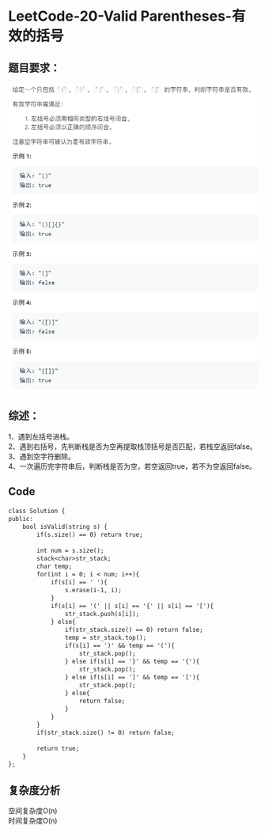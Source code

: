 # LeetCode-20-Valid Parentheses-有效的括号

## 题目要求：
![avatar](https://github.com/JakeChanFangZiyuan20/MyLeetCode/blob/master/img/20.png)






## 综述：  
1、遇到左括号进栈。  
2、遇到右括号，先判断栈是否为空再提取栈顶括号是否匹配，若栈空返回false。  
3、遇到空字符删除。  
4、一次遍历完字符串后，判断栈是否为空，若空返回true，若不为空返回false。  

## Code
```
class Solution {
public:
    bool isValid(string s) {
        if(s.size() == 0) return true;

        int num = s.size();
        stack<char>str_stack;
        char temp;
        for(int i = 0; i < num; i++){
            if(s[i] == ' '){
                s.erase(i-1, i);
            }
            if(s[i] == '(' || s[i] == '{' || s[i] == '['){
                str_stack.push(s[i]);
            } else{
                if(str_stack.size() == 0) return false;
                temp = str_stack.top();
                if(s[i] == ')' && temp == '('){
                    str_stack.pop();
                } else if(s[i] == '}' && temp == '{'){
                    str_stack.pop();
                } else if(s[i] == ']' && temp == '['){
                    str_stack.pop();
                } else{
                    return false;
                }
            }
        }
        if(str_stack.size() != 0) return false;

        return true;
    }
};
```

## 复杂度分析
空间复杂度O(n)  
时间复杂度O(n)

